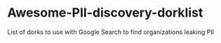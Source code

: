 # Awesome-PII-discovery-dorklist
List of dorks to use with Google Search to find organizations leaking PII
